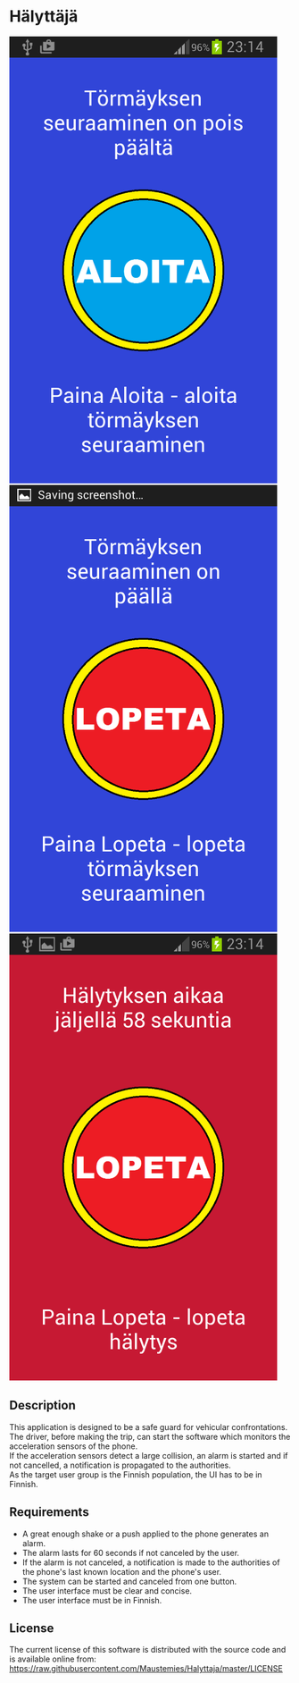 # H&auml;lytt&auml;j&auml;

![Beginningscreen](https://github.com/Maustemies/Halyttaja/raw/master/Images/Screenshot_2016-12-17-23-14-27.png)
![After pressing start](https://github.com/Maustemies/Halyttaja/raw/master/Images/Screenshot_2016-12-17-23-14-32.png)
![Background blinks and the alarm/ringtone sounds when an accident is detected](https://github.com/Maustemies/Halyttaja/raw/master/Images/Screenshot_2016-12-17-23-14-40.png)

## Description
This application is designed to be a safe guard for vehicular confrontations.<br />
The driver, before making the trip, can start the software which monitors the acceleration sensors of the phone.<br />
If the acceleration sensors detect a large collision, an alarm is started and if not cancelled, a notification is propagated to the authorities.<br />
As the target user group is the Finnish population, the UI has to be in Finnish.<br />

## Requirements
* A great enough shake or a push applied to the phone generates an alarm.
* The alarm lasts for 60 seconds if not canceled by the user.
* If the alarm is not canceled, a notification is made to the authorities of the phone's last known location and the phone's user.
* The system can be started and canceled from one button.
* The user interface must be clear and concise.
* The user interface must be in Finnish.

## License
The current license of this software is distributed with the source code and is available online from:
https://raw.githubusercontent.com/Maustemies/Halyttaja/master/LICENSE
